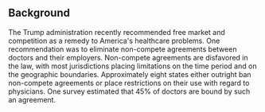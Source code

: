 ## Background

The Trump administration recently recommended free market and competition as a remedy to America's healthcare problems.  One recommendation was to eliminate non-compete agreements between doctors and their employers.  Non-compete agreements are disfavored in the law, with most jurisdictions placing limitations on the time period  and on the geographic boundaries.  Approximately eight states either outright ban non-compete agreements or place restrictions on their use with regard to physicians.  One survey estimated that 45% of doctors are bound by such an agreement.
